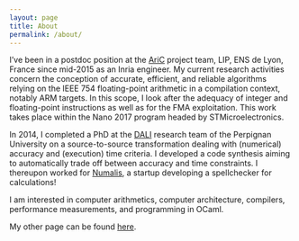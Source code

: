 ```yaml
---
layout: page
title: About
permalink: /about/
---
```


I’ve been in a postdoc position at the [AriC](http://www.ens-lyon.fr/LIP/AriC/) project team, LIP, ENS de Lyon, France since mid-2015 as an Inria engineer. My current research activities concern the conception of accurate, efficient, and reliable algorithms relying on the IEEE 754 floating-point arithmetic in a compilation context, notably ARM targets. In this scope, I look after the adequacy of integer and floating-point instructions as well as for the FMA exploitation. This work takes place within the Nano 2017 program headed by STMicroelectronics.

In 2014, I completed a PhD at the [DALI](http://webdali.univ-perp.fr/) research team of the Perpignan University on a source-to-source transformation dealing with (numerical) accuracy and (execution) time criteria. I developed a code synthesis aiming to automatically trade off between accuracy and time constraints. I thereupon worked for [Numalis](http://www.numalis.com/), a startup developing a spellchecker for calculations!

I am interested in computer arithmetics, computer architecture, compilers, performance measurements, and programming in OCaml.

My other page can be found [here](http://perso.ens-lyon.fr/laurent.thevenoux/).
